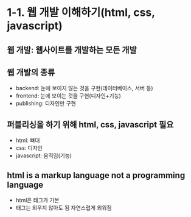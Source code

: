 # 1-1. 웹 개발 이해하기(html, css, javascript)
## 웹 개발: 웹사이트를 개발하는 모든 개발
## 웹 개발의 종류
- backend: 눈에 보이지 않는 것을 구현(데이터베이스, 서버 등)
- frontend: 눈에 보이는 것을 구현(디자인+기능)
- publishing: 디자인만 구현
## 퍼블리싱을 하기 위해 html, css, javascript 필요
- html: 뼈대
- css: 디자인
- javascript: 움직임(기능)
## html is a markup language not a programming language
- html은 태그가 기본
- 태그는 외우지 않아도 됨 자연스럽게 외워짐